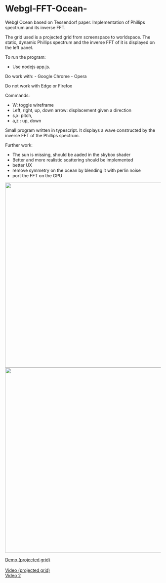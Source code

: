 # Webgl-FFT-Ocean-
Webgl Ocean based on Tessendorf paper. Implementation of Phillips spectrum and its inverse FFT.

The grid used is a projected grid from screenspace to worldspace.
The static, dynamic Phillips spectrum and the inverse FFT of it is displayed on the left panel.

To run the program:
- Use nodejs app.js.

Do work with:
	- Google Chrome
	- Opera

Do not work with Edge or Firefox

Commands:
  - W: toggle wireframe
  - Left, right, up, down arrow: displacement given a direction
  - s,x: pitch,
  - a,z : up, down

Small program written in typescript. It displays a wave constructed by the inverse FFT of the Phillips spectrum.

Further work: 
 - The sun is missing, should be aaded in the skybox shader
 - Better and more realistic scattering should be implemented
 - better UX
 - remove symmetry on the ocean by blending it with perlin noise
 - port the FFT on the GPU
 
 

<img src="https://github.com/Frederoche/Webgl-FFT-Ocean-/raw/master/waves1.PNG" width="600" style="max-width:100%;">
<img src="https://github.com/Frederoche/Webgl-FFT-Ocean-/raw/master/Capture.PNG" width="600" style="max-width:100%;">

<a href ="https://aqueous-harbor-55474.herokuapp.com/">Demo (projected grid)</a><br/>
<br>
<a href="https://www.youtube.com/watch?v=TWgvpq930VU&list=PLX4dsjt6kyOgM_dQxCG6KUZ62ainphz5t&index=1">Video (projected grid)</a>
<br>
<a href="https://www.youtube.com/watch?v=cVleBC5PZzM">Video 2</a>
